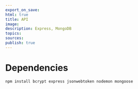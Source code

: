 ```yaml
---
export_on_save:
html: true
title: API
image:
description: Express, MongoDB
topics:
sources:
publish: true
---
```


# Dependencies

```js
npm install bcrypt express jsonwebtoken nodemon mongoose
```
